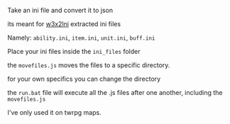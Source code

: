 Take an ini file and convert it to json

its meant for [w3x2lni](https://github.com/sumneko/w3x2lni) extracted ini files

Namely: `ability.ini`, `item.ini`, `unit.ini`, `buff.ini`

Place your ini files inside the `ini_files` folder

the `movefiles.js` moves the files to a specific directory.

for your own specifics you can change the directory

the `run.bat` file will execute all the .js files after one another, including the `movefiles.js`

I've only used it on twrpg maps.